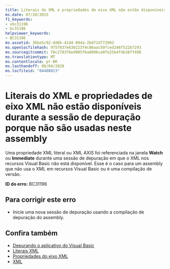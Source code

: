 ```yaml
---
title: Literais do XML e propriedades de eixo XML não estão disponíveis durante a sessão de depuração porque não são usadas neste assembly
ms.date: 07/20/2015
f1_keywords:
- vbc31196
- bc31196
helpviewer_keywords:
- BC31196
ms.assetid: 36be5c92-dd6b-41d4-894a-2bd71d772092
ms.openlocfilehash: 975f837e630223f4c86aac59fced246f522b7293
ms.sourcegitcommit: f8c270376ed905f6a8896ce0fe25b4f4b38ff498
ms.translationtype: MT
ms.contentlocale: pt-BR
ms.lasthandoff: 06/04/2020
ms.locfileid: "84408023"
---
```

# <a name="xml-literals-and-xml-axis-properties-are-not-available-during-this-debugging-session-because-they-are-not-used-in-this-assembly"></a>Literais do XML e propriedades de eixo XML não estão disponíveis durante a sessão de depuração porque não são usadas neste assembly
Uma propriedade XML literal ou XML AXIS foi referenciada na janela **Watch** ou **Immediate** durante uma sessão de depuração em que o XML nos recursos Visual Basic não está disponível. Esse é o caso para um assembly que não usa o XML em recursos Visual Basic ou é uma compilação de versão.  
  
 **ID do erro:** BC31196  
  
## <a name="to-correct-this-error"></a>Para corrigir este erro  
  
- Inicie uma nova sessão de depuração usando a compilação de depuração do assembly.  
  
## <a name="see-also"></a>Confira também

- [Depurando o aplicativo do Visual Basic](/visualstudio/debugger/debugger-basics)
- [Literais XML](../language-reference/xml-literals/index.md)
- [Propriedades do eixo XML](../language-reference/xml-axis/index.md)
- [XML](../programming-guide/language-features/xml/index.md)
